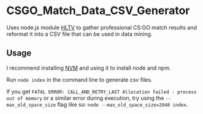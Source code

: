 # CSGO_Match_Data_CSV_Generator

Uses node.js module [HLTV](https://github.com/gigobyte/HLTV) to gather professional CS:GO match results and reformat it into a CSV file that can be used in data mining.

## Usage
I recommend installing [NVM](https://github.com/creationix/nvm) and using it to install node and npm.

Run `node index` in the command line to generate csv files. 

If you get `FATAL ERROR: CALL_AND_RETRY_LAST Allocation failed - process out of memory` or a similar error during execution, try using the `--max_old_space_size` flag like so: `node --max_old_space_size=2048 index`.
